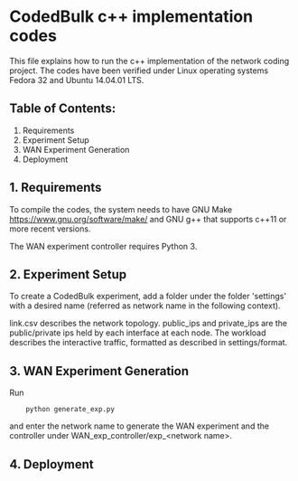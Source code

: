 # CodedBulk c++ implementation codes

This file explains how to run the c++ implementation of the network coding project. The codes have been verified under Linux operating systems Fedora 32 and Ubuntu 14.04.01 LTS.

## Table of Contents:

1. Requirements
2. Experiment Setup
3. WAN Experiment Generation
4. Deployment

## 1. Requirements

To compile the codes, the system needs to have GNU Make
    https://www.gnu.org/software/make/
and GNU g++ that supports c++11 or more recent versions.

The WAN experiment controller requires Python 3.

## 2. Experiment Setup

To create a CodedBulk experiment, add a folder under the folder 'settings' with a desired name (referred as network name in the following context).

link.csv describes the network topology.
public_ips and private_ips are the public/private ips held by each interface at each node.
The workload describes the interactive traffic, formatted as described in settings/format.

## 3. WAN Experiment Generation

Run
```
    python generate_exp.py
```
and enter the network name to generate the WAN experiment and the controller under WAN_exp_controller/exp_\<network name\>.

## 4. Deployment
